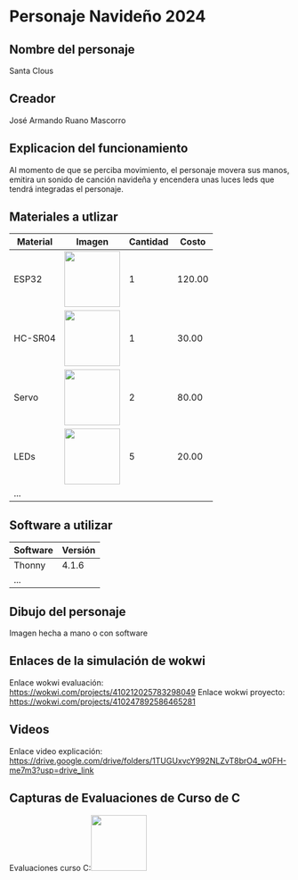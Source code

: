 # Personaje Navideño 2024

## Nombre del personaje
Santa Clous

## Creador
José Armando Ruano Mascorro

## Explicacion del funcionamiento
Al momento de que se perciba movimiento, el personaje movera sus manos, emitira un sonido de canción navideña y encendera unas
luces leds que tendrá integradas el personaje.

## Materiales a utlizar
|Material|Imagen|Cantidad|Costo|
|--|--|--|--|
|ESP32|<img src="https://github.com/user-attachments/assets/0d280367-493e-4f7c-a587-36e1f822116b" width="100"/>|1|120.00|
|HC-SR04|<img width="100" src="https://github.com/user-attachments/assets/e8f3a364-83e3-4194-9eb1-15547012fb1b" />|1|30.00|
|Servo|<img src="https://encrypted-tbn0.gstatic.com/images?q=tbn:ANd9GcSCS2LOM7XetEE4N0_B1KxJhYDKp9Ve8MIXiA&s" width="100"/>|2|80.00|
|LEDs|<img src="https://encrypted-tbn0.gstatic.com/images?q=tbn:ANd9GcRCrORWYeYGwKMV-8mKFk_LDyt8DU1EhKOpXQ&s" width="100"/>|5|20.00|
|...||||

## Software a utilizar
|Software|Versión|
|--|--|
|Thonny|4.1.6|
|...||

## Dibujo del personaje
Imagen hecha a mano o con software

## Enlaces de la simulación de wokwi
Enlace wokwi evaluación: https://wokwi.com/projects/410212025783298049
Enlace wokwi proyecto: https://wokwi.com/projects/410247892586465281

## Videos
Enlace video explicación: https://drive.google.com/drive/folders/1TUGUxvcY992NLZvT8brO4_w0FH-me7m3?usp=drive_link

## Capturas de Evaluaciones de Curso de C
Evaluaciones curso C:<img src="https://imgur.com/On4CWgK" width="100"/>
